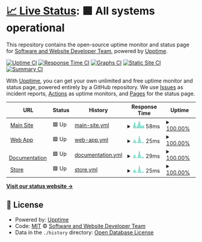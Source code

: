 # [📈 Live Status](https://Software-and-Website-Developer-Team.github.io/Status): <!--live status--> **🟩 All systems operational**

This repository contains the open-source uptime monitor and status page for [Software and Website Developer Team](https://software-and-website-developer-team.github.io), powered by [Upptime](https://github.com/upptime/upptime).

[![Uptime CI](https://github.com/Software-and-Website-Developer-Team/Status/workflows/Uptime%20CI/badge.svg)](https://github.com/Software-and-Website-Developer-Team/Status/actions?query=workflow%3A%22Uptime+CI%22)
[![Response Time CI](https://github.com/Software-and-Website-Developer-Team/Status/workflows/Response%20Time%20CI/badge.svg)](https://github.com/Software-and-Website-Developer-Team/Status/actions?query=workflow%3A%22Response+Time+CI%22)
[![Graphs CI](https://github.com/Software-and-Website-Developer-Team/Status/workflows/Graphs%20CI/badge.svg)](https://github.com/Software-and-Website-Developer-Team/Status/actions?query=workflow%3A%22Graphs+CI%22)
[![Static Site CI](https://github.com/Software-and-Website-Developer-Team/Status/workflows/Static%20Site%20CI/badge.svg)](https://github.com/Software-and-Website-Developer-Team/Status/actions?query=workflow%3A%22Static+Site+CI%22)
[![Summary CI](https://github.com/Software-and-Website-Developer-Team/Status/workflows/Summary%20CI/badge.svg)](https://github.com/Software-and-Website-Developer-Team/Status/actions?query=workflow%3A%22Summary+CI%22)

With [Upptime](https://upptime.js.org), you can get your own unlimited and free uptime monitor and status page, powered entirely by a GitHub repository. We use [Issues](https://github.com/Software-and-Website-Developer-Team/Status/issues) as incident reports, [Actions](https://github.com/Software-and-Website-Developer-Team/Status/actions) as uptime monitors, and [Pages](https://Software-and-Website-Developer-Team.github.io/Status) for the status page.

<!--start: status pages-->
<!-- This summary is generated by Upptime (https://github.com/upptime/upptime) -->
<!-- Do not edit this manually, your changes will be overwritten -->
<!-- prettier-ignore -->
| URL | Status | History | Response Time | Uptime |
| --- | ------ | ------- | ------------- | ------ |
| <img alt="" src="https://favicons.githubusercontent.com/software-and-website-developer-team.github.io" height="13"> [Main Site](https://software-and-website-developer-team.github.io/) | 🟩 Up | [main-site.yml](https://github.com/Software-and-Website-Developer-Team/Status/commits/HEAD/history/main-site.yml) | <details><summary><img alt="Response time graph" src="./graphs/main-site/response-time-week.png" height="20"> 58ms</summary><br><a href="https://Software-and-Website-Developer-Team.github.io/Status/history/main-site"><img alt="Response time 104" src="https://img.shields.io/endpoint?url=https%3A%2F%2Fraw.githubusercontent.com%2FSoftware-and-Website-Developer-Team%2FStatus%2FHEAD%2Fapi%2Fmain-site%2Fresponse-time.json"></a><br><a href="https://Software-and-Website-Developer-Team.github.io/Status/history/main-site"><img alt="24-hour response time 22" src="https://img.shields.io/endpoint?url=https%3A%2F%2Fraw.githubusercontent.com%2FSoftware-and-Website-Developer-Team%2FStatus%2FHEAD%2Fapi%2Fmain-site%2Fresponse-time-day.json"></a><br><a href="https://Software-and-Website-Developer-Team.github.io/Status/history/main-site"><img alt="7-day response time 58" src="https://img.shields.io/endpoint?url=https%3A%2F%2Fraw.githubusercontent.com%2FSoftware-and-Website-Developer-Team%2FStatus%2FHEAD%2Fapi%2Fmain-site%2Fresponse-time-week.json"></a><br><a href="https://Software-and-Website-Developer-Team.github.io/Status/history/main-site"><img alt="30-day response time 104" src="https://img.shields.io/endpoint?url=https%3A%2F%2Fraw.githubusercontent.com%2FSoftware-and-Website-Developer-Team%2FStatus%2FHEAD%2Fapi%2Fmain-site%2Fresponse-time-month.json"></a><br><a href="https://Software-and-Website-Developer-Team.github.io/Status/history/main-site"><img alt="1-year response time 104" src="https://img.shields.io/endpoint?url=https%3A%2F%2Fraw.githubusercontent.com%2FSoftware-and-Website-Developer-Team%2FStatus%2FHEAD%2Fapi%2Fmain-site%2Fresponse-time-year.json"></a></details> | <details><summary><a href="https://Software-and-Website-Developer-Team.github.io/Status/history/main-site">100.00%</a></summary><a href="https://Software-and-Website-Developer-Team.github.io/Status/history/main-site"><img alt="All-time uptime 100.00%" src="https://img.shields.io/endpoint?url=https%3A%2F%2Fraw.githubusercontent.com%2FSoftware-and-Website-Developer-Team%2FStatus%2FHEAD%2Fapi%2Fmain-site%2Fuptime.json"></a><br><a href="https://Software-and-Website-Developer-Team.github.io/Status/history/main-site"><img alt="24-hour uptime 100.00%" src="https://img.shields.io/endpoint?url=https%3A%2F%2Fraw.githubusercontent.com%2FSoftware-and-Website-Developer-Team%2FStatus%2FHEAD%2Fapi%2Fmain-site%2Fuptime-day.json"></a><br><a href="https://Software-and-Website-Developer-Team.github.io/Status/history/main-site"><img alt="7-day uptime 100.00%" src="https://img.shields.io/endpoint?url=https%3A%2F%2Fraw.githubusercontent.com%2FSoftware-and-Website-Developer-Team%2FStatus%2FHEAD%2Fapi%2Fmain-site%2Fuptime-week.json"></a><br><a href="https://Software-and-Website-Developer-Team.github.io/Status/history/main-site"><img alt="30-day uptime 100.00%" src="https://img.shields.io/endpoint?url=https%3A%2F%2Fraw.githubusercontent.com%2FSoftware-and-Website-Developer-Team%2FStatus%2FHEAD%2Fapi%2Fmain-site%2Fuptime-month.json"></a><br><a href="https://Software-and-Website-Developer-Team.github.io/Status/history/main-site"><img alt="1-year uptime 100.00%" src="https://img.shields.io/endpoint?url=https%3A%2F%2Fraw.githubusercontent.com%2FSoftware-and-Website-Developer-Team%2FStatus%2FHEAD%2Fapi%2Fmain-site%2Fuptime-year.json"></a></details>
| <img alt="" src="https://favicons.githubusercontent.com/software-and-website-developer-team.github.io" height="13"> [Web App](https://software-and-website-developer-team.github.io/Web-App/) | 🟩 Up | [web-app.yml](https://github.com/Software-and-Website-Developer-Team/Status/commits/HEAD/history/web-app.yml) | <details><summary><img alt="Response time graph" src="./graphs/web-app/response-time-week.png" height="20"> 25ms</summary><br><a href="https://Software-and-Website-Developer-Team.github.io/Status/history/web-app"><img alt="Response time 58" src="https://img.shields.io/endpoint?url=https%3A%2F%2Fraw.githubusercontent.com%2FSoftware-and-Website-Developer-Team%2FStatus%2FHEAD%2Fapi%2Fweb-app%2Fresponse-time.json"></a><br><a href="https://Software-and-Website-Developer-Team.github.io/Status/history/web-app"><img alt="24-hour response time 5" src="https://img.shields.io/endpoint?url=https%3A%2F%2Fraw.githubusercontent.com%2FSoftware-and-Website-Developer-Team%2FStatus%2FHEAD%2Fapi%2Fweb-app%2Fresponse-time-day.json"></a><br><a href="https://Software-and-Website-Developer-Team.github.io/Status/history/web-app"><img alt="7-day response time 25" src="https://img.shields.io/endpoint?url=https%3A%2F%2Fraw.githubusercontent.com%2FSoftware-and-Website-Developer-Team%2FStatus%2FHEAD%2Fapi%2Fweb-app%2Fresponse-time-week.json"></a><br><a href="https://Software-and-Website-Developer-Team.github.io/Status/history/web-app"><img alt="30-day response time 58" src="https://img.shields.io/endpoint?url=https%3A%2F%2Fraw.githubusercontent.com%2FSoftware-and-Website-Developer-Team%2FStatus%2FHEAD%2Fapi%2Fweb-app%2Fresponse-time-month.json"></a><br><a href="https://Software-and-Website-Developer-Team.github.io/Status/history/web-app"><img alt="1-year response time 58" src="https://img.shields.io/endpoint?url=https%3A%2F%2Fraw.githubusercontent.com%2FSoftware-and-Website-Developer-Team%2FStatus%2FHEAD%2Fapi%2Fweb-app%2Fresponse-time-year.json"></a></details> | <details><summary><a href="https://Software-and-Website-Developer-Team.github.io/Status/history/web-app">100.00%</a></summary><a href="https://Software-and-Website-Developer-Team.github.io/Status/history/web-app"><img alt="All-time uptime 100.00%" src="https://img.shields.io/endpoint?url=https%3A%2F%2Fraw.githubusercontent.com%2FSoftware-and-Website-Developer-Team%2FStatus%2FHEAD%2Fapi%2Fweb-app%2Fuptime.json"></a><br><a href="https://Software-and-Website-Developer-Team.github.io/Status/history/web-app"><img alt="24-hour uptime 100.00%" src="https://img.shields.io/endpoint?url=https%3A%2F%2Fraw.githubusercontent.com%2FSoftware-and-Website-Developer-Team%2FStatus%2FHEAD%2Fapi%2Fweb-app%2Fuptime-day.json"></a><br><a href="https://Software-and-Website-Developer-Team.github.io/Status/history/web-app"><img alt="7-day uptime 100.00%" src="https://img.shields.io/endpoint?url=https%3A%2F%2Fraw.githubusercontent.com%2FSoftware-and-Website-Developer-Team%2FStatus%2FHEAD%2Fapi%2Fweb-app%2Fuptime-week.json"></a><br><a href="https://Software-and-Website-Developer-Team.github.io/Status/history/web-app"><img alt="30-day uptime 100.00%" src="https://img.shields.io/endpoint?url=https%3A%2F%2Fraw.githubusercontent.com%2FSoftware-and-Website-Developer-Team%2FStatus%2FHEAD%2Fapi%2Fweb-app%2Fuptime-month.json"></a><br><a href="https://Software-and-Website-Developer-Team.github.io/Status/history/web-app"><img alt="1-year uptime 100.00%" src="https://img.shields.io/endpoint?url=https%3A%2F%2Fraw.githubusercontent.com%2FSoftware-and-Website-Developer-Team%2FStatus%2FHEAD%2Fapi%2Fweb-app%2Fuptime-year.json"></a></details>
| <img alt="" src="https://favicons.githubusercontent.com/software-and-website-developer-team.github.io" height="13"> [Documentation](https://software-and-website-developer-team.github.io/Documentation/) | 🟩 Up | [documentation.yml](https://github.com/Software-and-Website-Developer-Team/Status/commits/HEAD/history/documentation.yml) | <details><summary><img alt="Response time graph" src="./graphs/documentation/response-time-week.png" height="20"> 29ms</summary><br><a href="https://Software-and-Website-Developer-Team.github.io/Status/history/documentation"><img alt="Response time 62" src="https://img.shields.io/endpoint?url=https%3A%2F%2Fraw.githubusercontent.com%2FSoftware-and-Website-Developer-Team%2FStatus%2FHEAD%2Fapi%2Fdocumentation%2Fresponse-time.json"></a><br><a href="https://Software-and-Website-Developer-Team.github.io/Status/history/documentation"><img alt="24-hour response time 18" src="https://img.shields.io/endpoint?url=https%3A%2F%2Fraw.githubusercontent.com%2FSoftware-and-Website-Developer-Team%2FStatus%2FHEAD%2Fapi%2Fdocumentation%2Fresponse-time-day.json"></a><br><a href="https://Software-and-Website-Developer-Team.github.io/Status/history/documentation"><img alt="7-day response time 29" src="https://img.shields.io/endpoint?url=https%3A%2F%2Fraw.githubusercontent.com%2FSoftware-and-Website-Developer-Team%2FStatus%2FHEAD%2Fapi%2Fdocumentation%2Fresponse-time-week.json"></a><br><a href="https://Software-and-Website-Developer-Team.github.io/Status/history/documentation"><img alt="30-day response time 62" src="https://img.shields.io/endpoint?url=https%3A%2F%2Fraw.githubusercontent.com%2FSoftware-and-Website-Developer-Team%2FStatus%2FHEAD%2Fapi%2Fdocumentation%2Fresponse-time-month.json"></a><br><a href="https://Software-and-Website-Developer-Team.github.io/Status/history/documentation"><img alt="1-year response time 62" src="https://img.shields.io/endpoint?url=https%3A%2F%2Fraw.githubusercontent.com%2FSoftware-and-Website-Developer-Team%2FStatus%2FHEAD%2Fapi%2Fdocumentation%2Fresponse-time-year.json"></a></details> | <details><summary><a href="https://Software-and-Website-Developer-Team.github.io/Status/history/documentation">100.00%</a></summary><a href="https://Software-and-Website-Developer-Team.github.io/Status/history/documentation"><img alt="All-time uptime 100.00%" src="https://img.shields.io/endpoint?url=https%3A%2F%2Fraw.githubusercontent.com%2FSoftware-and-Website-Developer-Team%2FStatus%2FHEAD%2Fapi%2Fdocumentation%2Fuptime.json"></a><br><a href="https://Software-and-Website-Developer-Team.github.io/Status/history/documentation"><img alt="24-hour uptime 100.00%" src="https://img.shields.io/endpoint?url=https%3A%2F%2Fraw.githubusercontent.com%2FSoftware-and-Website-Developer-Team%2FStatus%2FHEAD%2Fapi%2Fdocumentation%2Fuptime-day.json"></a><br><a href="https://Software-and-Website-Developer-Team.github.io/Status/history/documentation"><img alt="7-day uptime 100.00%" src="https://img.shields.io/endpoint?url=https%3A%2F%2Fraw.githubusercontent.com%2FSoftware-and-Website-Developer-Team%2FStatus%2FHEAD%2Fapi%2Fdocumentation%2Fuptime-week.json"></a><br><a href="https://Software-and-Website-Developer-Team.github.io/Status/history/documentation"><img alt="30-day uptime 100.00%" src="https://img.shields.io/endpoint?url=https%3A%2F%2Fraw.githubusercontent.com%2FSoftware-and-Website-Developer-Team%2FStatus%2FHEAD%2Fapi%2Fdocumentation%2Fuptime-month.json"></a><br><a href="https://Software-and-Website-Developer-Team.github.io/Status/history/documentation"><img alt="1-year uptime 100.00%" src="https://img.shields.io/endpoint?url=https%3A%2F%2Fraw.githubusercontent.com%2FSoftware-and-Website-Developer-Team%2FStatus%2FHEAD%2Fapi%2Fdocumentation%2Fuptime-year.json"></a></details>
| <img alt="" src="https://favicons.githubusercontent.com/software-and-website-developer-team.github.io" height="13"> [Store](https://software-and-website-developer-team.github.io/Store/) | 🟩 Up | [store.yml](https://github.com/Software-and-Website-Developer-Team/Status/commits/HEAD/history/store.yml) | <details><summary><img alt="Response time graph" src="./graphs/store/response-time-week.png" height="20"> 25ms</summary><br><a href="https://Software-and-Website-Developer-Team.github.io/Status/history/store"><img alt="Response time 62" src="https://img.shields.io/endpoint?url=https%3A%2F%2Fraw.githubusercontent.com%2FSoftware-and-Website-Developer-Team%2FStatus%2FHEAD%2Fapi%2Fstore%2Fresponse-time.json"></a><br><a href="https://Software-and-Website-Developer-Team.github.io/Status/history/store"><img alt="24-hour response time 9" src="https://img.shields.io/endpoint?url=https%3A%2F%2Fraw.githubusercontent.com%2FSoftware-and-Website-Developer-Team%2FStatus%2FHEAD%2Fapi%2Fstore%2Fresponse-time-day.json"></a><br><a href="https://Software-and-Website-Developer-Team.github.io/Status/history/store"><img alt="7-day response time 25" src="https://img.shields.io/endpoint?url=https%3A%2F%2Fraw.githubusercontent.com%2FSoftware-and-Website-Developer-Team%2FStatus%2FHEAD%2Fapi%2Fstore%2Fresponse-time-week.json"></a><br><a href="https://Software-and-Website-Developer-Team.github.io/Status/history/store"><img alt="30-day response time 62" src="https://img.shields.io/endpoint?url=https%3A%2F%2Fraw.githubusercontent.com%2FSoftware-and-Website-Developer-Team%2FStatus%2FHEAD%2Fapi%2Fstore%2Fresponse-time-month.json"></a><br><a href="https://Software-and-Website-Developer-Team.github.io/Status/history/store"><img alt="1-year response time 62" src="https://img.shields.io/endpoint?url=https%3A%2F%2Fraw.githubusercontent.com%2FSoftware-and-Website-Developer-Team%2FStatus%2FHEAD%2Fapi%2Fstore%2Fresponse-time-year.json"></a></details> | <details><summary><a href="https://Software-and-Website-Developer-Team.github.io/Status/history/store">100.00%</a></summary><a href="https://Software-and-Website-Developer-Team.github.io/Status/history/store"><img alt="All-time uptime 100.00%" src="https://img.shields.io/endpoint?url=https%3A%2F%2Fraw.githubusercontent.com%2FSoftware-and-Website-Developer-Team%2FStatus%2FHEAD%2Fapi%2Fstore%2Fuptime.json"></a><br><a href="https://Software-and-Website-Developer-Team.github.io/Status/history/store"><img alt="24-hour uptime 100.00%" src="https://img.shields.io/endpoint?url=https%3A%2F%2Fraw.githubusercontent.com%2FSoftware-and-Website-Developer-Team%2FStatus%2FHEAD%2Fapi%2Fstore%2Fuptime-day.json"></a><br><a href="https://Software-and-Website-Developer-Team.github.io/Status/history/store"><img alt="7-day uptime 100.00%" src="https://img.shields.io/endpoint?url=https%3A%2F%2Fraw.githubusercontent.com%2FSoftware-and-Website-Developer-Team%2FStatus%2FHEAD%2Fapi%2Fstore%2Fuptime-week.json"></a><br><a href="https://Software-and-Website-Developer-Team.github.io/Status/history/store"><img alt="30-day uptime 100.00%" src="https://img.shields.io/endpoint?url=https%3A%2F%2Fraw.githubusercontent.com%2FSoftware-and-Website-Developer-Team%2FStatus%2FHEAD%2Fapi%2Fstore%2Fuptime-month.json"></a><br><a href="https://Software-and-Website-Developer-Team.github.io/Status/history/store"><img alt="1-year uptime 100.00%" src="https://img.shields.io/endpoint?url=https%3A%2F%2Fraw.githubusercontent.com%2FSoftware-and-Website-Developer-Team%2FStatus%2FHEAD%2Fapi%2Fstore%2Fuptime-year.json"></a></details>

<!--end: status pages-->

[**Visit our status website →**](https://Software-and-Website-Developer-Team.github.io/Status)

## 📄 License

- Powered by: [Upptime](https://github.com/upptime/upptime)
- Code: [MIT](./LICENSE) © [Software and Website Developer Team](https://software-and-website-developer-team.github.io)
- Data in the `./history` directory: [Open Database License](https://opendatacommons.org/licenses/odbl/1-0/)
